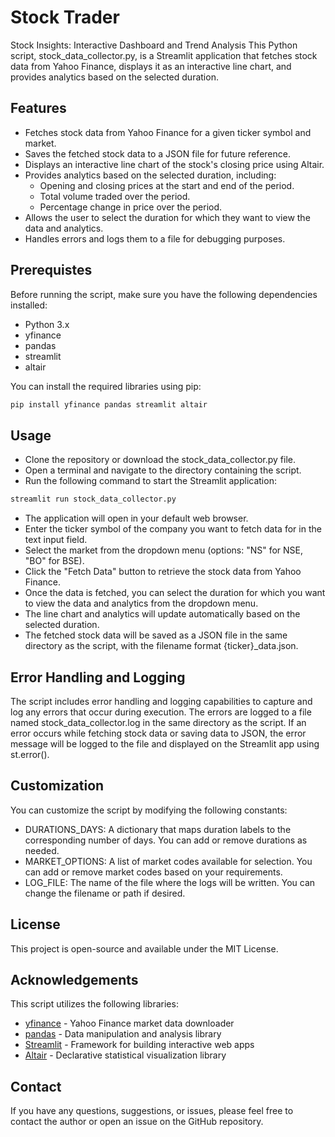 # Stock Trader

Stock Insights: Interactive Dashboard and Trend Analysis
This Python script, stock_data_collector.py, is a Streamlit application that fetches stock data from Yahoo Finance, displays it as an interactive line chart, and provides analytics based on the selected duration.

## Features

- Fetches stock data from Yahoo Finance for a given ticker symbol and market.
- Saves the fetched stock data to a JSON file for future reference.
- Displays an interactive line chart of the stock's closing price using Altair.
- Provides analytics based on the selected duration, including:
  - Opening and closing prices at the start and end of the period.
  - Total volume traded over the period.
  - Percentage change in price over the period.
- Allows the user to select the duration for which they want to view the data and analytics.
- Handles errors and logs them to a file for debugging purposes.

## Prerequistes

Before running the script, make sure you have the following dependencies installed:

- Python 3.x
- yfinance
- pandas
- streamlit
- altair

You can install the required libraries using pip:

```bash
pip install yfinance pandas streamlit altair
```

## Usage

- Clone the repository or download the stock_data_collector.py file.
- Open a terminal and navigate to the directory containing the script.
- Run the following command to start the Streamlit application:

```bash
streamlit run stock_data_collector.py
```

- The application will open in your default web browser.
- Enter the ticker symbol of the company you want to fetch data for in the text input field.
- Select the market from the dropdown menu (options: "NS" for NSE, "BO" for BSE).
- Click the "Fetch Data" button to retrieve the stock data from Yahoo Finance.
- Once the data is fetched, you can select the duration for which you want to view the data and analytics from the dropdown menu.
- The line chart and analytics will update automatically based on the selected duration.
- The fetched stock data will be saved as a JSON file in the same directory as the script, with the filename format {ticker}\_data.json.

## Error Handling and Logging

The script includes error handling and logging capabilities to capture and log any errors that occur during execution. The errors are logged to a file named stock_data_collector.log in the same directory as the script.
If an error occurs while fetching stock data or saving data to JSON, the error message will be logged to the file and displayed on the Streamlit app using st.error().

## Customization

You can customize the script by modifying the following constants:

- DURATIONS_DAYS: A dictionary that maps duration labels to the corresponding number of days. You can add or remove durations as needed.
- MARKET_OPTIONS: A list of market codes available for selection. You can add or remove market codes based on your requirements.
- LOG_FILE: The name of the file where the logs will be written. You can change the filename or path if desired.

## License

This project is open-source and available under the MIT License.

## Acknowledgements

This script utilizes the following libraries:

- [yfinance](https://pypi.org/project/yfinance/) - Yahoo Finance market data downloader
- [pandas](https://pandas.pydata.org/) - Data manipulation and analysis library
- [Streamlit](https://streamlit.io/) - Framework for building interactive web apps
- [Altair](https://altair-viz.github.io/) - Declarative statistical visualization library

## Contact

If you have any questions, suggestions, or issues, please feel free to contact the author or open an issue on the GitHub repository.
